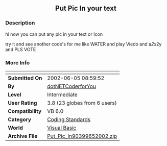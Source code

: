 ﻿<div align="center">

## Put Pic In your text


</div>

### Description

hi now you can put any pic in your text or Icon

try it and see another code's for me like WATER and play Viedo and a*2x*2y and PLS VOTE
 
### More Info
 


<span>             |<span>
---                |---
**Submitted On**   |2002-06-05 08:59:52
**By**             |[dotNETCoderforYou](https://github.com/Planet-Source-Code/PSCIndex/blob/master/ByAuthor/dotnetcoderforyou.md)
**Level**          |Intermediate
**User Rating**    |3.8 (23 globes from 6 users)
**Compatibility**  |VB 6\.0
**Category**       |[Coding Standards](https://github.com/Planet-Source-Code/PSCIndex/blob/master/ByCategory/coding-standards__1-43.md)
**World**          |[Visual Basic](https://github.com/Planet-Source-Code/PSCIndex/blob/master/ByWorld/visual-basic.md)
**Archive File**   |[Put\_Pic\_In90399652002\.zip](https://github.com/Planet-Source-Code/dotnetcoderforyou-put-pic-in-your-text__1-35488/archive/master.zip)








